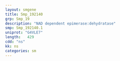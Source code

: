 ```yaml
---
layout: smgene
title: Smp_192140
grp: Smp_19
description: "NAD dependent epimerase:dehydratase"
smp: Smp_192140.1
uniprot: "G4VLE7"
length:   429
cdd: "ns"
kk: ns
categories: sm
---
```

